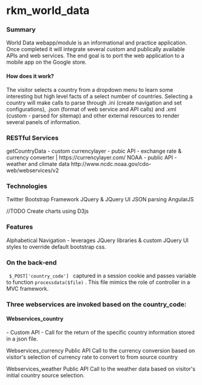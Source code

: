 # rkm_world_data
<h3>Summary</h3>
World Data webapp/module is an informational and practice application. Once completed it will integrate several custom and publically available APIs and web services. The end goal is to port the web application to a mobile app on the Google store. 

<h4>How does it work? </h4>
The visitor selects a country from a dropdown menu to learn some interesting but high level facts of a select number of countries. Selecting a country will make calls to parse through .ini (create navigation and set configurations), .json (format of web service and API calls)  and .xml (custom - parsed for sitemap) and other external resources to render several panels of information. 

<h3>RESTful Services</h3>
getCountryData - custom
currencylayer - pubic API - exchange rate & currency converter | https://currencylayer.com/
NOAA - public API - weather and climate data http://www.ncdc.noaa.gov/cdo-web/webservices/v2

<h3>Technologies</h3>
Twitter Bootstrap Framework
JQuery & JQuery UI
JSON parsing
AngularJS

//TODO
Create charts using D3js

<h3>Features</h3>
Alphabetical Navigation - leverages JQuery libraries & custom JQuery UI styles to override default bootstrap css.

<h3>On the back-end</h3>
<code> $_POST['country_code'] </code> captured in a session cookie and passes variable to function <code>processdata($file)</code> . This file mimics the role of controller in a MVC framework.

<h3>Three webservices are invoked based on the country_code:</h3>
<h4>Webservices_country</h4>
- Custom API
- Call for the return of the specific country information stored in a json file.

Webservices_currency
Public API
Call to the currency conversion based on visitor's selection of currency rate to convert to from source country

Webservices_weather
Public API
Call to the weather data based on visitor's initial country source selection.
